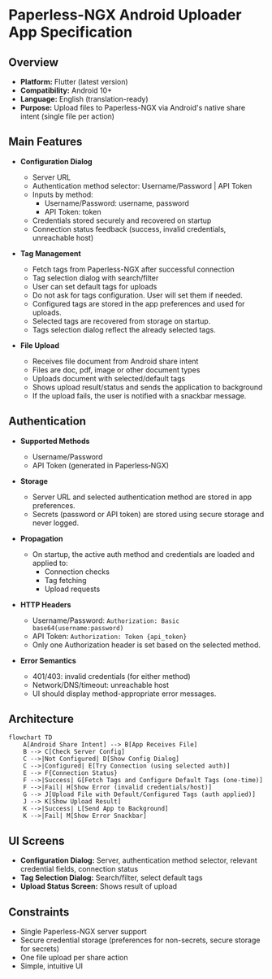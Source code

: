 # Paperless-NGX Android Uploader App Specification

## Overview

- **Platform:** Flutter (latest version)
- **Compatibility:** Android 10+
- **Language:** English (translation-ready)
- **Purpose:** Upload files to Paperless-NGX via Android's native share intent (single file per action)

## Main Features

- **Configuration Dialog**
  - Server URL
  - Authentication method selector: Username/Password | API Token
  - Inputs by method:
    - Username/Password: username, password
    - API Token: token
  - Credentials stored securely and recovered on startup
  - Connection status feedback (success, invalid credentials, unreachable host)

- **Tag Management**
  - Fetch tags from Paperless-NGX after successful connection
  - Tag selection dialog with search/filter
  - User can set default tags for uploads
  - Do not ask for tags configuration. User will set them if needed.
  - Configured tags are stored in the app preferences and used for uploads.
  - Selected tags are recovered from storage on startup.
  - Tags selection dialog reflect the already selected tags.

- **File Upload**
  - Receives file document from Android share intent
  - Files are doc, pdf, image or other document types
  - Uploads document with selected/default tags
  - Shows upload result/status and sends the application to background
  - If the upload fails, the user is notified with a snackbar message.

## Authentication

- **Supported Methods**
  - Username/Password
  - API Token (generated in Paperless‑NGX)

- **Storage**
  - Server URL and selected authentication method are stored in app preferences.
  - Secrets (password or API token) are stored using secure storage and never logged.

- **Propagation**
  - On startup, the active auth method and credentials are loaded and applied to:
    - Connection checks
    - Tag fetching
    - Upload requests

- **HTTP Headers**
  - Username/Password: `Authorization: Basic base64(username:password)`
  - API Token: `Authorization: Token {api_token}`
  - Only one Authorization header is set based on the selected method.

- **Error Semantics**
  - 401/403: invalid credentials (for either method)
  - Network/DNS/timeout: unreachable host
  - UI should display method-appropriate error messages.

## Architecture

```mermaid
flowchart TD
    A[Android Share Intent] --> B[App Receives File]
    B --> C[Check Server Config]
    C -->|Not Configured| D[Show Config Dialog]
    C -->|Configured| E[Try Connection (using selected auth)]
    E --> F{Connection Status}
    F -->|Success| G[Fetch Tags and Configure Default Tags (one-time)]
    F -->|Fail| H[Show Error (invalid credentials/host)]
    G --> J[Upload File with Default/Configured Tags (auth applied)]
    J --> K[Show Upload Result]
    K -->|Success| L[Send App to Background]
    K -->|Fail| M[Show Error Snackbar]
```

## UI Screens

- **Configuration Dialog:** Server, authentication method selector, relevant credential fields, connection status
- **Tag Selection Dialog:** Search/filter, select default tags
- **Upload Status Screen:** Shows result of upload

## Constraints

- Single Paperless-NGX server support
- Secure credential storage (preferences for non-secrets, secure storage for secrets)
- One file upload per share action
- Simple, intuitive UI
